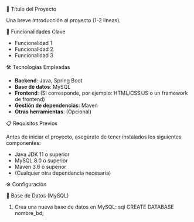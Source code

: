  🚀 Título del Proyecto

Una breve introducción al proyecto (1-2 líneas).

 📌 Funcionalidades Clave

- Funcionalidad 1
- Funcionalidad 2
- Funcionalidad 3

🛠️ Tecnologías Empleadas

- **Backend**: Java, Spring Boot
- **Base de datos**: MySQL
- **Frontend**: (Si corresponde, por ejemplo: HTML/CSS/JS o un framework de frontend)
- **Gestión de dependencias**: Maven
- **Otras herramientas**: (Opcional)

 📋 Requisitos Previos

Antes de iniciar el proyecto, asegúrate de tener instalados los siguientes componentes:

- Java JDK 11 o superior
- MySQL 8.0 o superior
- Maven 3.6 o superior
- (Cualquier otra dependencia necesaria)

 ⚙️ Configuración

 🔧 Base de Datos (MySQL)

1. Crea una nueva base de datos en MySQL:
  sql
   CREATE DATABASE nombre_bd;
